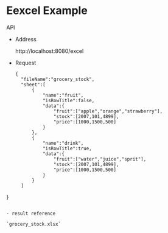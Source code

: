 # Eexcel Example

API

- Address

  http://localhost:8080/excel

- Request

  ```
  {
    "fileName":"grocery_stock", 
    "sheet":[
        {
            "name":"fruit",
            "isRowTitle":false,
            "data":{
                "fruit":["apple","orange","strawberry"], 
                "stock":[2007,101,4899],
                "price":[1000,1500,500]
            }
        },
        {
            "name":"drink",
            "isRowTitle":true,
            "data":{
                "fruit":["water","juice","sprit"], 
                "stock":[2007,101,4899],
                "price":[1000,1500,500]
            }
        }
    ]
}

  ```

- result reference

  `grocery_stock.xlsx`
